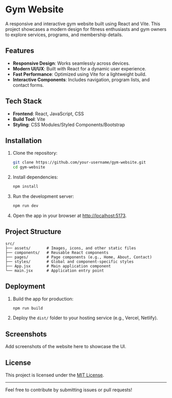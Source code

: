 # Gym Website

A responsive and interactive gym website built using React and Vite. This project showcases a modern design for fitness enthusiasts and gym owners to explore services, programs, and membership details.

## Features

- **Responsive Design**: Works seamlessly across devices.
- **Modern UI/UX**: Built with React for a dynamic user experience.
- **Fast Performance**: Optimized using Vite for a lightweight build.
- **Interactive Components**: Includes navigation, program lists, and contact forms.

## Tech Stack

- **Frontend**: React, JavaScript, CSS
- **Build Tool**: Vite
- **Styling**: CSS Modules/Styled Components/Bootstrap 

## Installation

1. Clone the repository:
   ```bash
   git clone https://github.com/your-username/gym-website.git
   cd gym-website
   ```

2. Install dependencies:
   ```bash
   npm install
   ```

3. Run the development server:
   ```bash
   npm run dev
   ```

4. Open the app in your browser at [http://localhost:5173](http://localhost:5173).

## Project Structure

```plaintext
src/
├── assets/       # Images, icons, and other static files
├── components/   # Reusable React components
├── pages/        # Page components (e.g., Home, About, Contact)
├── styles/       # Global and component-specific styles
├── App.jsx       # Main application component
└── main.jsx      # Application entry point
```

## Deployment

1. Build the app for production:
   ```bash
   npm run build
   ```

2. Deploy the `dist/` folder to your hosting service (e.g., Vercel, Netlify).

## Screenshots

Add screenshots of the website here to showcase the UI.

## License

This project is licensed under the [MIT License](LICENSE).

---

Feel free to contribute by submitting issues or pull requests!
